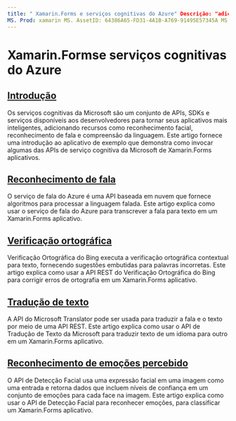 ```yaml
---
title: " Xamarin.Forms e serviços cognitivas do Azure" Descrição: "adicionar inteligência a Xamarin.Forms aplicativos com serviços cognitivas do Azure, incluindo reconhecimento de fala, verificação ortográfica, tradução de texto e reconhecimento de emoções".
MS. Prod: xamarin MS. AssetID: 64386A65-FD31-4A1B-A769-91495E57345A MS. Technology: xamarin-Forms autor: davidbritch MS. Author: dabritch MS. Date: 06/27/2019 no-loc: [ Xamarin.Forms , Xamarin.Essentials ]
---
```


# <a name="xamarinforms-and-azure-cognitive-services"></a>Xamarin.Formse serviços cognitivas do Azure

## <a name="introduction"></a>[Introdução](introduction.md)

Os serviços cognitivas da Microsoft são um conjunto de APIs, SDKs e serviços disponíveis aos desenvolvedores para tornar seus aplicativos mais inteligentes, adicionando recursos como reconhecimento facial, reconhecimento de fala e compreensão da linguagem. Este artigo fornece uma introdução ao aplicativo de exemplo que demonstra como invocar algumas das APIs de serviço cognitiva da Microsoft de Xamarin.Forms aplicativos.

## <a name="speech-recognition"></a>[Reconhecimento de fala](speech-recognition.md)

O serviço de fala do Azure é uma API baseada em nuvem que fornece algoritmos para processar a linguagem falada. Este artigo explica como usar o serviço de fala do Azure para transcrever a fala para texto em um Xamarin.Forms aplicativo.

## <a name="spell-check"></a>[Verificação ortográfica](spell-check.md)

Verificação Ortográfica do Bing executa a verificação ortográfica contextual para texto, fornecendo sugestões embutidas para palavras incorretas. Este artigo explica como usar a API REST do Verificação Ortográfica do Bing para corrigir erros de ortografia em um Xamarin.Forms aplicativo.

## <a name="text-translation"></a>[Tradução de texto](text-translation.md)

A API do Microsoft Translator pode ser usada para traduzir a fala e o texto por meio de uma API REST. Este artigo explica como usar o API de Tradução de Texto da Microsoft para traduzir texto de um idioma para outro em um Xamarin.Forms aplicativo.

## <a name="perceived-emotion-recognition"></a>[Reconhecimento de emoções percebido](emotion-recognition.md)

O API de Detecção Facial usa uma expressão facial em uma imagem como uma entrada e retorna dados que incluem níveis de confiança em um conjunto de emoções para cada face na imagem. Este artigo explica como usar o API de Detecção Facial para reconhecer emoções, para classificar um Xamarin.Forms aplicativo.
